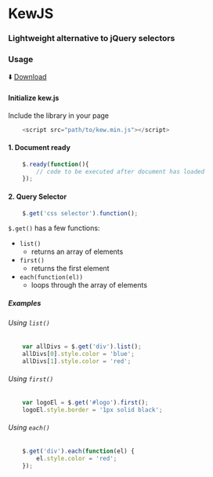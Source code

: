 # KewJS 
### Lightweight alternative to jQuery selectors

### Usage

:arrow_down: [Download](https://raw.githubusercontent.com/RodRitter/kewjs/master/dist/kew.min.js) 

#### Initialize kew.js

Include the library in your page
```javascript
    <script src="path/to/kew.min.js"></script>
```

#### 1. Document ready
```javascript
    $.ready(function(){
        // code to be executed after document has loaded
    });
```

#### 2. Query Selector
```javascript
    $.get('css selector').function();
```
`$.get()` has a few functions:
* `list()`
    - returns an array of elements
* `first()`
    - returns the first element
* `each(function(el))`
    - loops through the array of elements

##### Examples

###### Using `list()`
```javascript
    var allDivs = $.get('div').list();
    allDivs[0].style.color = 'blue';
    allDivs[1].style.color = 'red';
```

###### Using `first()`
```javascript  
    var logoEl = $.get('#logo').first();
    logoEl.style.border = '1px solid black';
```

###### Using `each()`
```javascript
    $.get('div').each(function(el) {
        el.style.color = 'red';
    });
```



